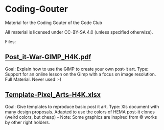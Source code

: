 # Coding-Gouter

Material for the Coding Gouter of the Code Club

All material is licensed under CC-BY-SA 4.0 (unless specified otherwize).


Files:

## <a href="Post_it-War-GIMP_H4K.pdf">Post_it-War-GIMP_H4K.pdf</a>
Goal: Explain how to use the GIMP to create your own post-it art.
Type: Support for an online lesson on the Gimp with a focus on image resolution. Full Material. Never used :-)

## <a href="Template-Pixel_Arts-H4K.xlsx">Template-Pixel_Arts-H4K.xlsx</a>
Goal: Give templates to reproduce basic post it art.
Type: Xls document with many design proposals. Adapted to use the colors of HEMA post-it clones (weird colors, but cheap) - Note: Some graphics are inspired from © works by other right holders.
